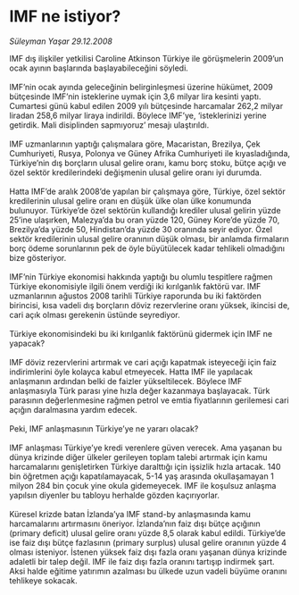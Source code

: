 # IMF ne istiyor?

*Süleyman Yaşar 29.12.2008*

<div class="taraf_structure_2col_1zq">
<div class="margen_n">



 <p>IMF dış ilişkiler yetkilisi Caroline Atkinson Türkiye ile görüşmelerin 2009’un ocak ayının başlarında başlayabileceğini söyledi. <br/><br/>IMF’nin ocak ayında geleceğinin belirginleşmesi üzerine hükümet, 2009 bütçesinde IMF’nin isteklerine uymak için 3,6 milyar lira kesinti yaptı. Cumartesi günü kabul edilen 2009 yılı bütçesinde harcamalar 262,2 milyar liradan 258,6 milyar liraya indirildi. Böylece IMF’ye, ‘isteklerinizi yerine getirdik. Mali disiplinden sapmıyoruz’ mesajı ulaştırıldı. <br/><br/>IMF uzmanlarının yaptığı çalışmalara göre, Macaristan, Brezilya, Çek Cumhuriyeti, Rusya, Polonya ve Güney Afrika Cumhuriyeti ile kıyasladığında, Türkiye’nin dış borçların ulusal gelire oranı, kamu borç stoku, bütçe açığı ve özel sektör kredilerindeki değişmenin ulusal gelire oranı iyi durumda. <br/><br/>Hatta IMF’de aralık 2008’de yapılan bir çalışmaya göre, Türkiye, özel sektör kredilerinin ulusal gelire oranı en düşük ülke olan ülke konumunda bulunuyor. Türkiye’de özel sektörün kullandığı krediler ulusal gelirin yüzde 25’ine ulaşırken, Malezya’da bu oran yüzde 120, Güney Kore’de yüzde 70, Brezilya’da yüzde 50, Hindistan’da yüzde 30 oranında seyir ediyor. Özel sektör kredilerinin ulusal gelire oranının düşük olması, bir anlamda firmaların borç ödeme sorunlarının pek de öyle büyütülecek kadar tehlikeli olmadığını bize gösteriyor. <br/><br/>IMF’nin Türkiye ekonomisi hakkında yaptığı bu olumlu tespitlere rağmen Türkiye ekonomisiyle ilgili önem verdiği iki kırılganlık faktörü var. IMF uzmanlarının ağustos 2008 tarihli Türkiye raporunda bu iki faktörden birincisi, kısa vadeli dış borçların döviz rezervlerine oranı yüksek, ikincisi de, cari açık olması gerekenin üstünde seyrediyor. <br/><br/>Türkiye ekonomisindeki bu iki kırılganlık faktörünü gidermek için IMF ne yapacak? <br/><br/>IMF döviz rezervlerini artırmak ve cari açığı kapatmak isteyeceği için faiz indirimlerini öyle kolayca kabul etmeyecek. Hatta IMF ile yapılacak anlaşmanın ardından belki de faizler yükseltilecek. Böylece IMF anlaşmasıyla Türk parası yine hızla değer kazanmaya başlayacak. Türk parasının değerlenmesine rağmen petrol ve emtia fiyatlarının gerilemesi cari açığın daralmasına yardım edecek. <br/><br/>Peki, IMF anlaşmasının Türkiye’ye ne yararı olacak? <br/><br/>IMF anlaşması Türkiye’ye kredi verenlere güven verecek. Ama yaşanan bu dünya krizinde diğer ülkeler gerileyen toplam talebi artırmak için kamu harcamalarını genişletirken Türkiye daralttığı için işsizlik hızla artacak. 140 bin öğretmen açığı kapatılamayacak, 5-14 yaş arasında okullaşamayan 1 milyon 284 bin çocuk yine okula gidemeyecek. IMF ile koşulsuz anlaşma yapılsın diyenler bu tabloyu herhalde gözden kaçırıyorlar. <br/><br/>Küresel krizde batan İzlanda’ya IMF stand-by anlaşmasında kamu harcamalarını artırmasını öneriyor. İzlanda’nın faiz dışı bütçe açığının (primary deficit) ulusal gelire oranı yüzde 8,5 olarak kabul edildi. Türkiye’de ise faiz dışı bütçe fazlasının (primary surplus) ulusal gelire oranının yüzde 4 olması isteniyor. İstenen yüksek faiz dışı fazla oranı yaşanan dünya krizinde adaletli bir talep değil. IMF ile faiz dışı fazla oranını tartışıp indirmek şart. Aksi halde eğitime yatırımın azalması bu ülkede uzun vadeli büyüme oranını tehlikeye sokacak.</p>

<br/>


<div id="taraf_not">
</div>

</div>


</div>
